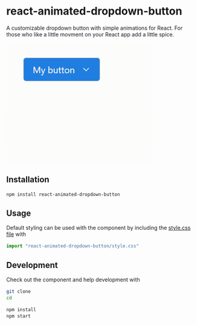 # react-animated-dropdown-button
A customizable dropdown button with simple animations for React. For those who like a little movment on your React app add a little spice.

![Alt Text](./public/demo.gif)

## Installation

```bash
npm install react-animated-dropdown-button
```

## Usage
Default styling can be used with the component by including the [style.css file](.src/components/main/style.css) with

```javascript
import "react-animated-dropdown-button/style.css"
```

## Development
Check out the component and help development with

```bash
git clone 
cd 
```

```bash
npm install
npm start
```